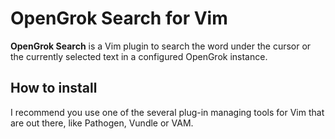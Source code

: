 # OpenGrok Search for Vim

**OpenGrok Search** is a Vim plugin to search the word under the cursor or the currently selected text in a configured OpenGrok instance.

## How to install

I recommend you use one of the several plug-in managing tools for Vim that are out there, like Pathogen, Vundle or VAM.

